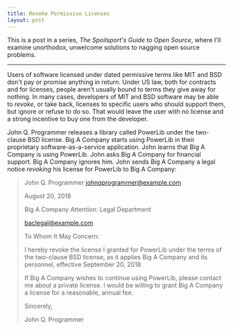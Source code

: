 ```yaml
---
title: Revoke Permissive Licenses
layout: post
---
```


This is a post in a series, _The Spoilsport's Guide to Open Source_, where I'll examine unorthodox, unwelcome solutions to nagging open source problems.

---

Users of software licensed under dated permissive terms like MIT and BSD don't pay or promise anything in return.  Under US law, both for contracts and for licenses, people aren't usually bound to terms they give away for nothing.  In many cases, developers of MIT and BSD software may be able to _revoke_, or take back, licenses to specific users who should support them, but ignore or refuse to do so.  That would leave the user with no license and a strong incentive to buy one from the developer.

John Q. Programmer releases a library called PowerLib under the two-clause BSD license.  Big A Company starts using PowerLib in their proprietary software-as-a-service application.  John learns that Big A Company is using PowerLib.  John asks Big A Company for financial support.  Big A Company ignores him.  John sends Big A Company a legal notice _revoking_ his license for PowerLib to Big A Company:

> John Q. Programmer
> johnqprogrammer@example.com
>
> August 20, 2018
>
> Big A Company
> Attention: Legal Department
>
> baclegal@example.com
>
> To Whom It May Concern:
>
> I hereby revoke the license I granted for PowerLib under the terms of the two-clause BSD license, as it applies Big A Company and its personnel, effective September 20, 2018.
>
> If Big A Company wishes to continue using PowerLib, please contact me about a private license.  I would be willing to grant Big A Company a license for a reasonable, annual fee.
>
> Sincerely,
>
> John Q. Programmer
